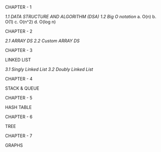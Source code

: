 CHAPTER - 1

_1.1 DATA STRUCTURE AND ALGORITHM (DSA)_
_1.2 Big O notation_
a. O(n)
b. O(1)
c. O(n^2)
d. O(log n)

CHAPTER - 2

_2.1 ARRAY DS_
_2.2 Custom ARRAY DS_

CHAPTER - 3

LINKED LIST

_3.1 Singly Linked List_
_3.2 Doubly Linked List_

CHAPTER - 4

STACK & QUEUE

CHAPTER - 5

HASH TABLE

CHAPTER - 6

TREE

CHAPTER - 7

GRAPHS
